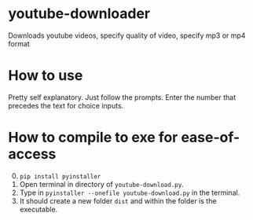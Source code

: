 # youtube-downloader
Downloads youtube videos,  specify quality of video, specify mp3 or mp4 format

# How to use
Pretty self explanatory. Just follow the prompts. Enter the number that precedes the text for choice inputs.

# How to compile to exe for ease-of-access
0. `pip install pyinstaller`
1. Open terminal in directory of `youtube-download.py`.
2. Type in `pyinstaller --onefile youtube-download.py` in the terminal.
3. It should create a new folder `dist` and within the folder is the executable.
